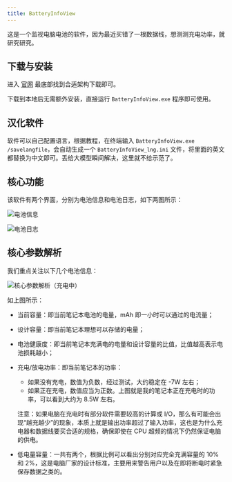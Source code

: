 ```yaml
---
title: BatteryInfoView
---
```


这是一个监视电脑电池的软件，因为最近买错了一根数据线，想测测充电功率，就研究研究。

## 下载与安装

进入 [官网](https://www.nirsoft.net/utils/battery_information_view.html) 最底部找到合适架构下载即可。

下载到本地后无需额外安装，直接运行 `BatteryInfoView.exe` 程序即可使用。

## 汉化软件

软件可以自己配置语言，根据教程，在终端输入 `BatteryInfoView.exe /savelangfile`，会自动生成一个 `BatteryInfoView_lng.ini` 文件，将里面的英文都替换为中文即可。丢给大模型瞬间解决，这里就不给示范了。

## 核心功能

该软件有两个界面，分别为电池信息和电池日志，如下两图所示：

![电池信息](https://cdn.dwj601.cn/images/20250906150344046.png)

![电池日志](https://cdn.dwj601.cn/images/20250906150341519.png)

## 核心参数解析

我们重点关注以下几个电池信息：

![核心参数解析（充电中）](https://cdn.dwj601.cn/images/20250906150600608.png)

如上图所示：

- 当前容量：即当前笔记本电池的电量，mAh 即一小时可以通过的电流量；

- 设计容量：即当前笔记本理想可以存储的电量；

- 电池健康度：即当前笔记本充满电的电量和设计容量的比值，比值越高表示电池损耗越小；

- 充电/放电功率：即当前笔记本的功率：

    - 如果没有充电，数值为负数，经过测试，大约稳定在 -7W 左右；
    - 如果正在充电，数值应当为正数。上图就是我的笔记本正在充电时的功率，可以看到大约为 8.5W 左右。

    注意：如果电脑在充电时有部分软件需要较高的计算或 I/O，那么有可能会出现“越充越少”的现象，本质上就是输出功率超过了输入功率，这也是为什么充电器和数据线要买合适的规格，确保即使在 CPU 超频的情况下仍然保证电脑的供电。

- 低电量容量：一共有两个，根据比例可以看出分别对应完全充满容量的 10% 和 2%，这是电脑厂家的设计标准，主要用来警告用户以及在即将断电时紧急保存数据之类的。
